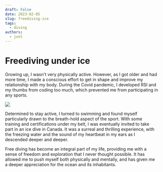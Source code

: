```yaml
---
draft: False
date: 2023-02-05
slug: freediving-ice
tags:
  - diving
authors:
  - jxnl
---
```


# Freediving under ice

Growing up, I wasn't very physically active. However, as I got older and had more time, I made a conscious effort to get in shape and improve my relationship with my body. During the Covid pandemic, I developed RSI and my thumbs from coding too much, which prevented me from participating in any sports.

<!-- more -->

![](./img/ice.jpeg)

Determined to stay active, I turned to swimming and found myself particularly drawn to the breath-hold aspect of the sport. With some training and certifications under my belt, I was eventually invited to take part in an ice dive in Canada. It was a surreal and thrilling experience, with the freezing water and the sound of my heartbeat in my ears as I descended deeper and deeper.

Free diving has become an integral part of my life, providing me with a sense of freedom and exploration that I never thought possible. It has allowed me to push myself both physically and mentally, and has given me a deeper appreciation for the ocean and its inhabitants.
